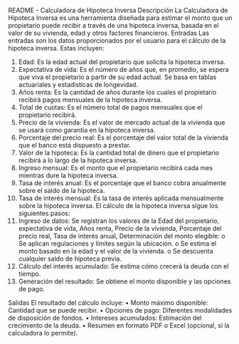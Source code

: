README - Calculadora de Hipoteca Inversa
Descripción
La Calculadora de Hipoteca Inversa es una herramienta diseñada para estimar el monto que un propietario puede recibir a través de una hipoteca inversa, basada en el valor de su vivienda, edad y otros factores financieros.
Entradas
Las entradas son los datos proporcionados por el usuario para el cálculo de la hipoteca inversa. Estas incluyen:
  1.	Edad: Es la edad actual del propietario que solicita la hipoteca inversa.
  2.	Expectativa de vida: Es el número de años que, en promedio, se espera que viva el propietario a partir de su edad actual. Se basa en tablas actuariales y estadísticas de longevidad.
  3.	Años renta: Es la cantidad de años durante los cuales el propietario recibirá pagos mensuales de la hipoteca inversa.
  4.	Total de cuotas: Es el número total de pagos mensuales que el propietario recibirá.
  5.	Precio de la vivienda: Es el valor de mercado actual de la vivienda que se usará como garantía en la hipoteca inversa.
  6.	Porcentaje del precio real: Es el porcentaje del valor total de la vivienda que el banco está dispuesto a prestar.
  7.	Valor de la hipoteca: Es la cantidad total de dinero que el propietario recibirá a lo largo de la hipoteca inversa.
  8.	Ingreso mensual: Es el monto que el propietario recibirá cada mes mientras dure la hipoteca inversa.
  9.	Tasa de interés anual: Es el porcentaje que el banco cobra anualmente sobre el saldo de la hipoteca.
  10.	Tasa de interés mensual: Es la tasa de interés aplicada mensualmente sobre la hipoteca inversa.
El cálculo de la hipoteca inversa sigue los siguientes pasos:
  1.	Ingreso de datos: Se registran los valores de la Edad del propietario, expectativa de vida, Años renta, Precio de la vivienda, Porcentaje del precio real, Tasa de interés anual, Determinación del monto elegible:
      o	Se aplican regulaciones y límites según la ubicación.
      o	Se estima el monto basado en la edad y el valor de la vivienda.
      o	Se descuenta cualquier saldo de hipoteca previa.
  2.	Cálculo del interés acumulado: Se estima cómo crecerá la deuda con el tiempo.
  3.	Generación del resultado: Se obtiene el monto disponible y las opciones de pago.

Salidas
  El resultado del cálculo incluye:
    •	Monto máximo disponible: Cantidad que se puede recibir.
    •	Opciones de pago: Diferentes modalidades de disposición de fondos.
    •	Intereses acumulados: Estimación del crecimiento de la deuda.
    •	Resumen en formato PDF o Excel (opcional, si la calculadora lo permite).
